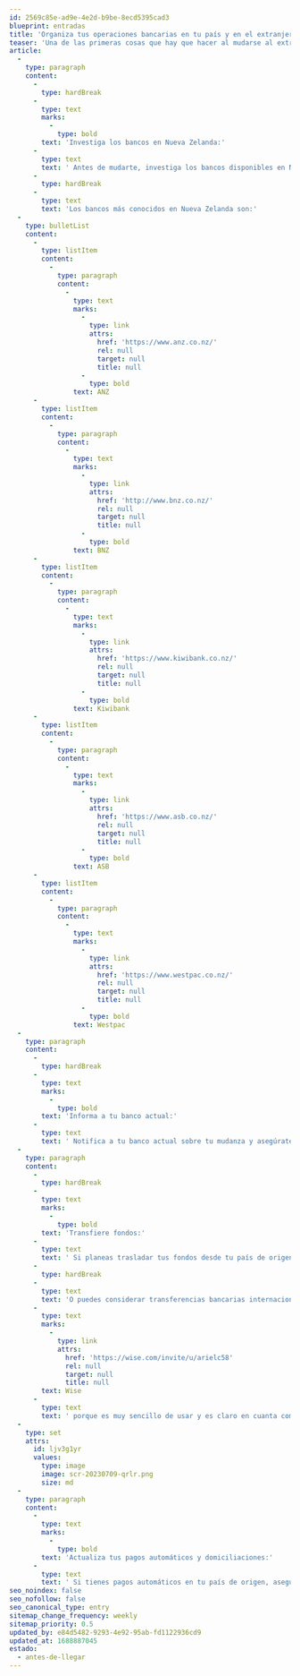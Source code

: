 ```yaml
---
id: 2569c85e-ad9e-4e2d-b9be-8ecd5395cad3
blueprint: entradas
title: 'Organiza tus operaciones bancarias en tu país y en el extranjero.'
teaser: 'Una de las primeras cosas que hay que hacer al mudarse al extranjero es abrir una cuenta bancaria local. Dependiendo del lugar donde se viva, esto puede ser una tarea sencilla o un proceso tedioso.'
article:
  -
    type: paragraph
    content:
      -
        type: hardBreak
      -
        type: text
        marks:
          -
            type: bold
        text: 'Investiga los bancos en Nueva Zelanda:'
      -
        type: text
        text: ' Antes de mudarte, investiga los bancos disponibles en Nueva Zelanda. Compara las opciones en términos de servicios, tarifas, ubicaciones y requisitos para abrir una cuenta bancaria.'
      -
        type: hardBreak
      -
        type: text
        text: 'Los bancos más conocidos en Nueva Zelanda son:'
  -
    type: bulletList
    content:
      -
        type: listItem
        content:
          -
            type: paragraph
            content:
              -
                type: text
                marks:
                  -
                    type: link
                    attrs:
                      href: 'https://www.anz.co.nz/'
                      rel: null
                      target: null
                      title: null
                  -
                    type: bold
                text: ANZ
      -
        type: listItem
        content:
          -
            type: paragraph
            content:
              -
                type: text
                marks:
                  -
                    type: link
                    attrs:
                      href: 'http://www.bnz.co.nz/'
                      rel: null
                      target: null
                      title: null
                  -
                    type: bold
                text: BNZ
      -
        type: listItem
        content:
          -
            type: paragraph
            content:
              -
                type: text
                marks:
                  -
                    type: link
                    attrs:
                      href: 'https://www.kiwibank.co.nz/'
                      rel: null
                      target: null
                      title: null
                  -
                    type: bold
                text: Kiwibank
      -
        type: listItem
        content:
          -
            type: paragraph
            content:
              -
                type: text
                marks:
                  -
                    type: link
                    attrs:
                      href: 'https://www.asb.co.nz/'
                      rel: null
                      target: null
                      title: null
                  -
                    type: bold
                text: ASB
      -
        type: listItem
        content:
          -
            type: paragraph
            content:
              -
                type: text
                marks:
                  -
                    type: link
                    attrs:
                      href: 'https://www.westpac.co.nz/'
                      rel: null
                      target: null
                      title: null
                  -
                    type: bold
                text: Westpac
  -
    type: paragraph
    content:
      -
        type: hardBreak
      -
        type: text
        marks:
          -
            type: bold
        text: 'Informa a tu banco actual:'
      -
        type: text
        text: ' Notifica a tu banco actual sobre tu mudanza y asegúrate de proporcionarles tus nuevos datos de contacto. Pregunta sobre las opciones para mantener tu cuenta activa o cerrarla si es que no la vas a usar más, ya que muchas cuentas tienen cargos de mantenimiento o recibas mail spam en el futuro. Es importante además que revises si tu banco tiene la opción de autorizar pagos en el extranjero para que no tengas la sorpresa de que te la bloqueen la tarjeta cuando trates de pagar por tener movimientos sospechosos.'
  -
    type: paragraph
    content:
      -
        type: hardBreak
      -
        type: text
        marks:
          -
            type: bold
        text: 'Transfiere fondos:'
      -
        type: text
        text: ' Si planeas trasladar tus fondos desde tu país de origen a Nueva Zelanda, existe un límite máximo de NZ$10,000 en efectivo.'
      -
        type: hardBreak
      -
        type: text
        text: 'O puedes considerar transferencias bancarias internacionales, servicios de transferencia de dinero o utilizar plataformas en línea especializadas como Western Union, pero personalmente uso un servicio que se llama '
      -
        type: text
        marks:
          -
            type: link
            attrs:
              href: 'https://wise.com/invite/u/arielc58'
              rel: null
              target: null
              title: null
        text: Wise
      -
        type: text
        text: ' porque es muy sencillo de usar y es claro en cuanta comisión me cobrara, nunca he tenido problemas con ellos. Les dejo un ejemplo de como se ve, y como tip extra puedes hacer la transferencia manual desde el banco a Wise para horrarte el pago por servicio. De todas maneras recuerda evaluar otras opciones.'
  -
    type: set
    attrs:
      id: ljv3g1yr
      values:
        type: image
        image: scr-20230709-qrlr.png
        size: md
  -
    type: paragraph
    content:
      -
        type: text
        marks:
          -
            type: bold
        text: 'Actualiza tus pagos automáticos y domiciliaciones:'
      -
        type: text
        text: ' Si tienes pagos automáticos en tu país de origen, asegúrate de cancelarlos o transferirlos a tus nuevas cuentas bancarias en Nueva Zelanda. Esto evitará inconvenientes y posibles cargos por pagos rechazados.'
seo_noindex: false
seo_nofollow: false
seo_canonical_type: entry
sitemap_change_frequency: weekly
sitemap_priority: 0.5
updated_by: e84d5482-9293-4e92-95ab-fd1122936cd9
updated_at: 1688887045
estado:
  - antes-de-llegar
---
```

